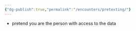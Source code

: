```yaml
---
{"dg-publish":true,"permalink":"/encounters/pretexting/"}
---
```


- pretend you are the person with access to the data